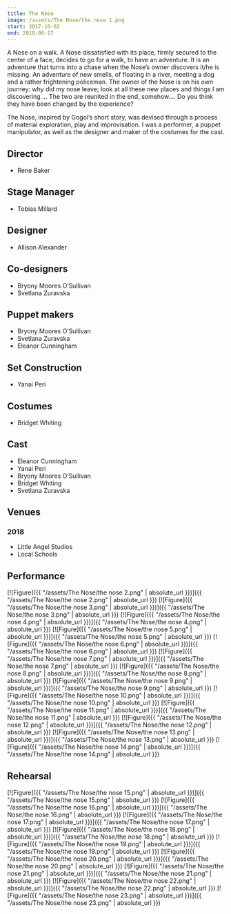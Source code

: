 ```yaml
---
title: The Nose
image: /assets/The Nose/the nose 1.png
start: 2017-10-02
end: 2018-06-17
---
```


<!-- this is a potential header item: background: "image" -->

A Nose on a walk.
A Nose dissatisfied with its place, firmly secured to the center of a face, decides to go for a walk, to have an adventure. It is an adventure that turns into a chase when the Nose’s owner discovers it/he is missing. An adventure of new smells, of floating in a river, meeting a dog and a rather frightening policeman. The owner of the Nose is on his own journey: why did my nose leave; look at all these new places and things I am discovering …
The two are reunited in the end, somehow…. Do you think they have been changed by the experience?

The Nose, inspired by Gogol’s short story, was devised through a process of material exploration, play and improvisation.
I was a performer, a puppet manipulator, as well as the designer
and maker of the costumes for the cast.

## Director

- Rene Baker

## Stage Manager

- Tobias Millard

## Designer

- Allison Alexander

## Co-designers

- Bryony Moores O’Sullivan
- Svetlana Zuravska

## Puppet makers

- Bryony Moores O’Sullivan
- Svetlana Zuravska
- Eleanor Cunningham

## Set Construction

- Yanai Peri

## Costumes

- Bridget Whiting

## Cast

- Eleanor Cunningham
- Yanai Peri
- Bryony Moores O’Sullivan
- Bridget Whiting
- Svetlana Zuravska

## Venues

### 2018

- Little Angel Studios
- Local Schools

## Performance

[![Figure]({{ "/assets/The Nose/the nose 2.png" | absolute_url }})]({{ "/assets/The Nose/the nose 2.png" | absolute_url }})
[![Figure]({{ "/assets/The Nose/the nose 3.png" | absolute_url }})]({{ "/assets/The Nose/the nose 3.png" | absolute_url }})
[![Figure]({{ "/assets/The Nose/the nose 4.png" | absolute_url }})]({{ "/assets/The Nose/the nose 4.png" | absolute_url }})
[![Figure]({{ "/assets/The Nose/the nose 5.png" | absolute_url }})]({{ "/assets/The Nose/the nose 5.png" | absolute_url }})
[![Figure]({{ "/assets/The Nose/the nose 6.png" | absolute_url }})]({{ "/assets/The Nose/the nose 6.png" | absolute_url }})
[![Figure]({{ "/assets/The Nose/the nose 7.png" | absolute_url }})]({{ "/assets/The Nose/the nose 7.png" | absolute_url }})
[![Figure]({{ "/assets/The Nose/the nose 8.png" | absolute_url }})]({{ "/assets/The Nose/the nose 8.png" | absolute_url }})
[![Figure]({{ "/assets/The Nose/the nose 9.png" | absolute_url }})]({{ "/assets/The Nose/the nose 9.png" | absolute_url }})
[![Figure]({{ "/assets/The Nose/the nose 10.png" | absolute_url }})]({{ "/assets/The Nose/the nose 10.png" | absolute_url }})
[![Figure]({{ "/assets/The Nose/the nose 11.png" | absolute_url }})]({{ "/assets/The Nose/the nose 11.png" | absolute_url }})
[![Figure]({{ "/assets/The Nose/the nose 12.png" | absolute_url }})]({{ "/assets/The Nose/the nose 12.png" | absolute_url }})
[![Figure]({{ "/assets/The Nose/the nose 13.png" | absolute_url }})]({{ "/assets/The Nose/the nose 13.png" | absolute_url }})
[![Figure]({{ "/assets/The Nose/the nose 14.png" | absolute_url }})]({{ "/assets/The Nose/the nose 14.png" | absolute_url }})

## Rehearsal

[![Figure]({{ "/assets/The Nose/the nose 15.png" | absolute_url }})]({{ "/assets/The Nose/the nose 15.png" | absolute_url }})
[![Figure]({{ "/assets/The Nose/the nose 16.png" | absolute_url }})]({{ "/assets/The Nose/the nose 16.png" | absolute_url }})
[![Figure]({{ "/assets/The Nose/the nose 17.png" | absolute_url }})]({{ "/assets/The Nose/the nose 17.png" | absolute_url }})
[![Figure]({{ "/assets/The Nose/the nose 18.png" | absolute_url }})]({{ "/assets/The Nose/the nose 18.png" | absolute_url }})
[![Figure]({{ "/assets/The Nose/the nose 19.png" | absolute_url }})]({{ "/assets/The Nose/the nose 19.png" | absolute_url }})
[![Figure]({{ "/assets/The Nose/the nose 20.png" | absolute_url }})]({{ "/assets/The Nose/the nose 20.png" | absolute_url }})
[![Figure]({{ "/assets/The Nose/the nose 21.png" | absolute_url }})]({{ "/assets/The Nose/the nose 21.png" | absolute_url }})
[![Figure]({{ "/assets/The Nose/the nose 22.png" | absolute_url }})]({{ "/assets/The Nose/the nose 22.png" | absolute_url }})
[![Figure]({{ "/assets/The Nose/the nose 23.png" | absolute_url }})]({{ "/assets/The Nose/the nose 23.png" | absolute_url }})
